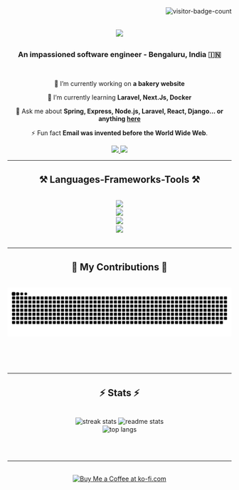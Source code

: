 <img align="right" src="https://visitor-badge.laobi.icu/badge?page_id=Sp4ngl3r.Sp4ngl3r"  alt="visitor-badge-count"/>

<h1 align="center">
    <img src="https://readme-typing-svg.herokuapp.com/?font=Space+Mono&weight=700&size=35&center=true&vCenter=true&width=500&height=70&duration=4000&lines=Hi+There!+👋;+I'm+Hemanth+Kumar!;" />
</h1>

<h3 align="center">An impassioned software engineer - Bengaluru, India 🇮🇳</h3>

<br/>

<div align="center">
 
 🔭 I’m currently working on **a bakery website**
 
 🌱 I’m currently learning **Laravel, Next.Js, Docker**

💬 Ask me about **Spring, Express, Node.js, Laravel, React, Django... or anything [here](https://github.com/Sp4ngl3r/Sp4ngl3r/issues)**

⚡ Fun fact **Email was invented before the World Wide Web**.

 </div>

 <div align="center"> 
  <a href="mailto:hemanth921941@gmail.com">
    <img src="https://img.shields.io/badge/Gmail-333333?style=for-the-badge&logo=gmail&logoColor=red" />
  </a>
  <a href="https://www.linkedin.com/in/hemanth-m-kumar" target="_blank">
    <img src="https://img.shields.io/badge/LinkedIn-0077B5?style=for-the-badge&logo=linkedin&logoColor=white" target="_blank" />
  </a>
<!--   
     <a href="https://salesp07.github.io" target="_blank">
     <img src="https://img.shields.io/badge/Portfolio-FF5722?style=for-the-badge&logo=todoist&logoColor=white" target="_blank" /> 
     </a>
     -->
</div>

 <hr/>
 
<h2 align="center">⚒️ Languages-Frameworks-Tools ⚒️</h2>
<br/>
<div align="center">
    <img src="https://skillicons.dev/icons?i=java,python,php,javascript,typescript,html,css"/><br>
    <img src="https://skillicons.dev/icons?i=laravel,spring,nodejs,django,express"/><br>
    <img src="https://skillicons.dev/icons?i=react,bootstrap,tailwind,vue,alpinejs,bun,nextjs"/><br>
    <img src="https://skillicons.dev/icons?i=docker,git,githubactions,aws,bash,jenkins,linux,maven,mysql,postgres,postman" /><br>
</div>

<br/>
<hr/>

<div align="center">
  <h2>🐍 My Contributions 🐍</h2>
  <br>
  <img alt="snake eating my contributions" src="https://raw.githubusercontent.com/Sp4ngl3r/Sp4ngl3r/output/github-contribution-grid-snake.svg" />
  
  <br/><br/><br/>
</div>

<hr/>

<h2 align="center">⚡ Stats ⚡</h2>
<br>
<div align=center>
  <img width=390 src="https://github-readme-streak-stats-salesp07.vercel.app/?user=salesp07&count_private=true&theme=react&border_radius=10" alt="streak stats"/>
  <img width=390 src="https://github-readme-stats-salesp07.vercel.app/api?username=salesp07&count_private=true&show_icons=true&theme=react&rank_icon=github&border_radius=10" alt="readme stats" />
  <br/>
  <img width=325 align="center" src="https://github-readme-stats-salesp07.vercel.app/api/top-langs/?username=salesp07&hide=HTML&langs_count=8&layout=compact&theme=react&border_radius=10&size_weight=0.5&count_weight=0.5&exclude_repo=github-readme-stats" alt="top langs" />
</div>

<br/><br/>

<hr/>

<br/>

<div align="center">
<a href='https://ko-fi.com/V7V4RAK9C' target='_blank'><img height='64' style='border:0px;height:64px;' src='https://storage.ko-fi.com/cdn/kofi1.png?v=3' border='0' alt='Buy Me a Coffee at ko-fi.com' /></a>
</div>

<br/>
